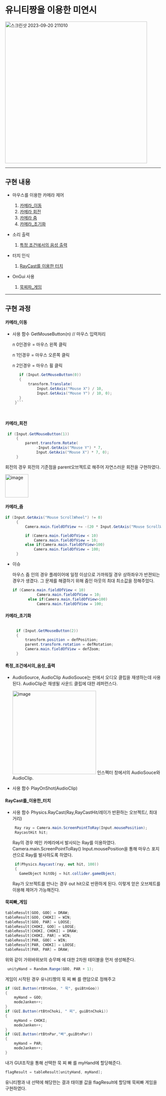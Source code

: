 # 유니티짱을 이용한 미연시 

<img width="459" alt="스크린샷 2023-09-20 211010" src="https://github.com/iou-bohun/group6-Linear-Regression-Calculator/assets/56661597/310ac803-9ed5-44a1-a0a6-c9c6437da699">

------------
## 구현 내용
* 마우스를 이용한 카메라 제어
  1. [카메라_이동](#카메라_이동)
  2. [카메라 회전](#카메라_회전)
  3. [카메라 줌](#카메라_줌)
  4. [카메라_초기화](#카메라_초기화)
    

* 소리 출력
  1. [특정 조건에서의 음성 출력](#특정_조건에서의_음성_출력)

* 터치 인식
  1. [RayCast를 이용한 터치](#RayCast를_이용한_터치)

 * OnGui 사용
   1. [묵찌파_게임](#묵찌빠_게임)
-------------
## 구현 과정
#### 카메라_이동 
- 사용 함수
   GetMouseButton(n) // 마우스 입력처리
   
   n 0인경우 = 마우스 왼쪽 클릭
   
   n 1인경우 = 마우스 오른쪽 클릭
   
   n 2인경우 = 마우스 휠 클릭

  ``` c#
     if (Input.GetMouseButton(0)) 
     {
         transform.Translate(
             Input.GetAxis("Mouse X") / 10,
             Input.GetAxis("Mouse Y") / 10, 0);
     }
   }```

   
#### 카메라_회전
```c#
 if (Input.GetMouseButton(1)) 
     {
         parent.transform.Rotate(
              -Input.GetAxis("Mouse Y") * 7,
              Input.GetAxis("Mouse X") * 7, 0);
     }
```

회전의 경우 회전의 기준점을 parent오브젝트로 해주어 자연스러운 회전을 구현하였다. 

<img width="75" alt="image" src="https://github.com/iou-bohun/group6-Linear-Regression-Calculator/assets/56661597/f6ca4f95-6698-4c6b-b536-dd198468b9e0">

#### 카메라_줌
```C#
if (Input.GetAxis("Mouse ScrollWheel") != 0)
     {
         Camera.main.fieldOfView += -(20 * Input.GetAxis("Mouse ScrollWheel"));

         if (Camera.main.fieldOfView < 10)
             Camera.main.fieldOfView = 10;
         else if(Camera.main.fieldOfView>100)
             Camera.main.fieldOfView = 100;  
     }
```

- 이슈

  마우스 줌 인의 경우 플레이어에 일정 이상으로 가까워질 경우 상하좌우가 반젼되는 경우가 생겼다.
  그 문제를 해결하기 위해 줌인 아웃의 최대 최소값을 정해주었다.
  
  ```c#
  if (Camera.main.fieldOfView < 10)
             Camera.main.fieldOfView = 10;
         else if(Camera.main.fieldOfView>100)
             Camera.main.fieldOfView = 100;
  ```
  
#### 카메라_초기화
```c#

     if (Input.GetMouseButton(2))
     {
         transform.position = defPosition;
         parent.transform.rotation = defRotation;
         Camera.main.fieldOfView = defZoom;
     }
```

#### 특정_조건에서의_음성_출력
- AudioSource, AudioClip
  AudioSouce는 씬에서 오디오 클립을 재생하는데 사용된다.
  AudioClip은 재생될 사운드 클립에 대한 레퍼런스다.

  <img width="270" alt="image" src="https://github.com/iou-bohun/group6-Linear-Regression-Calculator/assets/56661597/c7086b03-e866-4c19-a871-66ce2244f15e">
  인스펙터 창에서의 AudioSouce와 AudioClip.
- 사용 함수
  PlayOnShot(AudioClip)
  
#### RayCast를_이용한_터치
- 사용 함수
  Physics.RayCast(Ray,RayCastHit/레이가 반환하는 오브젝트/, 최대거리)
  ```c#
   Ray ray = Camera.main.ScreenPointToRay(Input.mousePosition);
   RaycastHit hit;
  ```
  Ray의 경우 메인 카메라에서 발사되는 Ray를 이용하였다. Camera.main.ScreenPointToRay()
  Input.mousePosition을 통해 마우스 포지션으로 Ray를 발사하도록 하였다. 

  ```c#
   if(Physics.Raycast(ray, out hit, 100))
   {
     GameObject hitObj = hit.collider.gameObject;
  ```
  Ray가 오브젝트를 만나는 경우 out hit으로 반환하게 된다.
  이렇게 얻은 오브제트를 이용해 제어가 가능해진다.
  
#### 묵찌빠_게임
```c#
tableResult[GOO, GOO] = DRAW;
tableResult[GOO, CHOKI] = WIN;
tableResult[GOO, PAR] = LOOSE;
tableResult[CHOKI, GOO] = LOOSE;
tableResult[CHOKI, CHOKI] = DRAW;
tableResult[CHOKI, PAR] = WIN;
tableResult[PAR, GOO] = WIN;
tableResult[PAR, CHOKI] = LOOSE;
tableResult[PAR, PAR] = DRAW;
```
위와 같이 가위바위보의 승무패 에 대한 2차원 테이블을 먼저 생성해준다. 

```c#
 unityHand = Random.Range(GOO, PAR + 1);
```
게임이 시작된 경우 유니티짱의 묵 찌 빠 를 랜덤으로 정해주고 
```c#
if (GUI.Button(rtBtnGoo, " 묵", guiBtnGoo))
{
    myHand = GOO;
    modeJanken++;
}
if (GUI.Button(rtBtnChoki, " 찌", guiBtnChoki))
{
    myHand = CHOKI;
    modeJanken++;
}
if (GUI.Button(rtBtnPar,"빠",guiBtnPar))
{
    myHand = PAR;
    modeJanken++;
}
```
내가 GUI조작을 통해 선택한 묵 찌 빠 를 myHand에 할당해준다. 
```c#
flagResult = tableResult[unityHand, myHand];
```
유니티짱과 내 선택에 해당한는 결과 태이블 값을 flagResult에 할당해 묵찌빠 게임을 구현하였다. 

